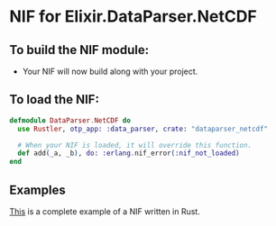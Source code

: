 # NIF for Elixir.DataParser.NetCDF

## To build the NIF module:

- Your NIF will now build along with your project.

## To load the NIF:

```elixir
defmodule DataParser.NetCDF do
  use Rustler, otp_app: :data_parser, crate: "dataparser_netcdf"

  # When your NIF is loaded, it will override this function.
  def add(_a, _b), do: :erlang.nif_error(:nif_not_loaded)
end
```

## Examples

[This](https://github.com/rusterlium/NifIo) is a complete example of a NIF written in Rust.

